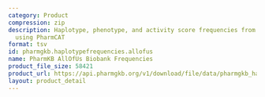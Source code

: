 ```yaml
---
category: Product
compression: zip
description: Haplotype, phenotype, and activity score frequencies from AllOfUs dataset
  using PharmCAT
format: tsv
id: pharmgkb.haplotypefrequencies.allofus
name: PharmKB AllOfUs Biobank Frequencies
product_file_size: 58421
product_url: https://api.pharmgkb.org/v1/download/file/data/pharmgkb_haplotype_frequencies_AllOfUs.zip
layout: product_detail
---
```


